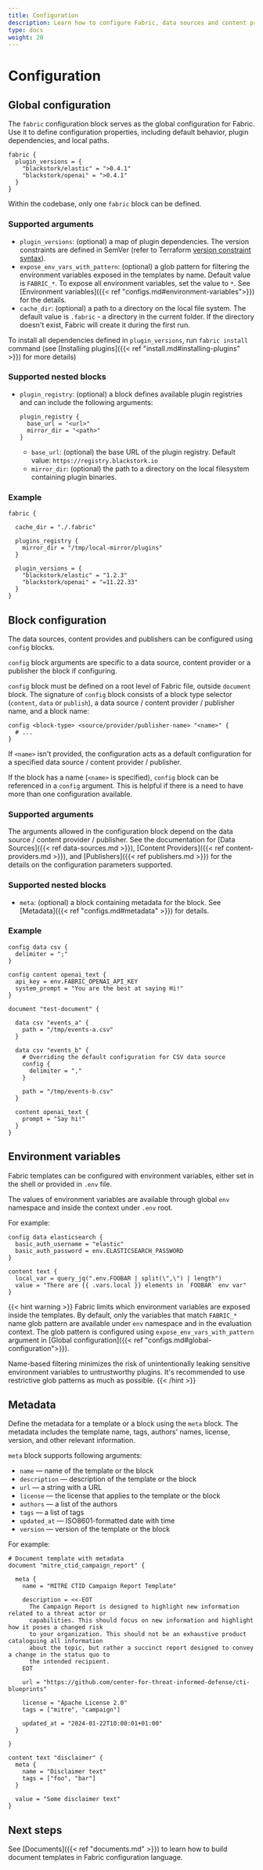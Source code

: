 ```yaml
---
title: Configuration
description: Learn how to configure Fabric, data sources and content providers.
type: docs
weight: 20
---
```


# Configuration

## Global configuration

The `fabric` configuration block serves as the global configuration for Fabric. Use it to define
configuration properties, including default behavior, plugin dependencies, and local paths.

```hcl
fabric {
  plugin_versions = {
    "blackstork/elastic" = ">0.4.1"
    "blackstork/openai" = ">0.4.1"
  }
}
```

Within the codebase, only one `fabric` block can be defined.

### Supported arguments

- `plugin_versions`: (optional) a map of plugin dependencies. The version constraints are defined in
  SemVer (refer to Terraform [version constraint
  syntax](https://developer.hashicorp.com/terraform/language/expressions/version-constraints#version-constraint-syntax)).
- `expose_env_vars_with_pattern`: (optional) a glob pattern for filtering the environment variables
  exposed in the templates by name. Default value is `FABRIC_*`. To expose all environment
  variables, set the value to `*`. See [Environment variables]({{< ref
  "configs.md#environment-variables">}}) for the details.
- `cache_dir`: (optional) a path to a directory on the local file system. The default value is
  `.fabric` - a directory in the current folder. If the directory doesn't exist, Fabric will create
  it during the first run.

To install all dependencies defined in `plugin_versions`, run `fabric install` command (see
[Installing plugins]({{< ref "install.md#installing-plugins" >}}) for more details)

### Supported nested blocks

- `plugin_registry`: (optional) a block defines available plugin registries and can include the following arguments:

  ```hcl
  plugin_registry {
    base_url = "<url>"
    mirror_dir = "<path>"
  }
  ```

  - `base_url`: (optional) the base URL of the plugin registry. Default value: `https://registry.blackstork.io`
  - `mirror_dir`: (optional) the path to a directory on the local filesystem containing plugin binaries.

### Example

```hcl
fabric {

  cache_dir = "./.fabric"

  plugins_registry {
    mirror_dir = "/tmp/local-mirror/plugins"
  }

  plugin_versions = {
    "blackstork/elastic" = "1.2.3"
    "blackstork/openai" = "=11.22.33"
  }
}
```

## Block configuration

The data sources, content provides and publishers can be configured using `config` blocks.

`config` block arguments are specific to a data source, content provider or a publisher the block if
configuring.

`config` block must be defined on a root level of Fabric file, outside `document` block. The
signature of `config` block consists of a block type selector (`content`, `data` or `publish`), a
data source / content provider / publisher name, and a block name:

```hcl
config <block-type> <source/provider/publisher-name> "<name>" {
  # ...
}
```

If `<name>` isn't provided, the configuration acts as a default configuration for a specified data
source / content provider / publisher.

If the block has a name (`<name>` is specified), `config` block can be referenced in a `config` argument.
This is helpful if there is a need to have more than one configuration available.

### Supported arguments

The arguments allowed in the configuration block depend on the data source / content provider / publisher. See the documentation for [Data Sources]({{< ref data-sources.md >}}), [Content Providers]({{< ref content-providers.md >}}), and [Publishers]({{< ref publishers.md >}}) for the details on the configuration parameters supported.

### Supported nested blocks

- `meta`: (optional) a block containing metadata for the block. See [Metadata]({{< ref "configs.md#metadata" >}}) for details.

### Example

```hcl
config data csv {
  delimiter = ";"
}

config content openai_text {
  api_key = env.FABRIC_OPENAI_API_KEY
  system_prompt = "You are the best at saying Hi!"
}

document "test-document" {

  data csv "events_a" {
    path = "/tmp/events-a.csv"
  }

  data csv "events_b" {
    # Overriding the default configuration for CSV data source
    config {
      delimiter = ","
    }

    path = "/tmp/events-b.csv"
  }

  content openai_text {
    prompt = "Say hi!"
  }
}
```

## Environment variables

Fabric templates can be configured with environment variables, either set in the shell or provided
in `.env` file.

The values of environment variables are available through global `env` namespace and inside the context under `.env` root.

For example:

```hcl
config data elasticsearch {
  basic_auth_username = "elastic"
  basic_auth_password = env.ELASTICSEARCH_PASSWORD
}

content text {
  local_var = query_jq(".env.FOOBAR | split(\",\") | length")
  value = "There are {{ .vars.local }} elements in `FOOBAR` env var"
}
```

{{< hint warning >}}
Fabric limits which environment variables are exposed inside the templates. By default, only the
variables that match `FABRIC_*` name glob pattern are available under `env` namespace and in the
evaluation context. The glob pattern is configured using `expose_env_vars_with_pattern` argument
in [Global configuration]({{< ref "configs.md#global-configuration">}}).

Name-based filtering minimizes the risk of unintentionally leaking sensitive environment variables to
untrustworthy plugins. It's recommended to use restrictive glob patterns as much as possible.
{{< /hint >}}

## Metadata

Define the metadata for a template or a block using the `meta` block. The metadata includes the
template name, tags, authors' names, license, version, and other relevant information.

`meta` block supports following arguments:

- `name` — name of the template or the block
- `description` — description of the template or the block
- `url` — a string with a URL
- `license` — the license that applies to the template or the block
- `authors` — a list of the authors
- `tags` — a list of tags
- `updated_at` — ISO8601-formatted date with time
- `version` — version of the template or the block

For example:

```hcl
# Document template with metadata
document "mitre_ctid_campaign_report" {

  meta {
    name = "MITRE CTID Campaign Report Template"

    description = <<-EOT
      The Campaign Report is designed to highlight new information related to a threat actor or
      capabilities. This should focus on new information and highlight how it poses a changed risk
      to your organization. This should not be an exhaustive product cataloguing all information
      about the topic, but rather a succinct report designed to convey a change in the status quo to
      the intended recipient.
    EOT

    url = "https://github.com/center-for-threat-informed-defense/cti-blueprints"

    license = "Apache License 2.0"
    tags = ["mitre", "campaign"]

    updated_at = "2024-01-22T10:00:01+01:00"
  }

}

content text "disclaimer" {
  meta {
    name = "Disclaimer text"
    tags = ["foo", "bar"]
  }

  value = "Some disclaimer text"
}
```

## Next steps

See [Documents]({{< ref "documents.md" >}}) to learn how to build document templates in Fabric configuration language.
